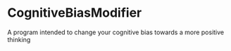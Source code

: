 # CognitiveBiasModifier
A program intended to change your cognitive bias towards a more positive thinking
